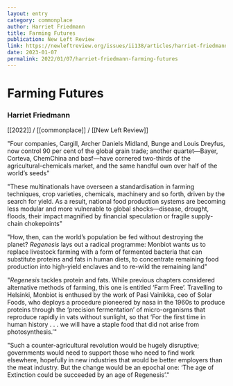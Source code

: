 ```yaml
---
layout: entry
category: commonplace
author: Harriet Friedmann
title: Farming Futures
publication: New Left Review
link: https://newleftreview.org/issues/ii138/articles/harriet-friedmann-farming-futures?pc=1488
date: 2023-01-07
permalink: 2022/01/07/harriet-friedmann-farming-futures
---
```


# Farming Futures

### Harriet Friedmann

[[2022]] / [[commonplace]] / [[New Left Review]]

"Four companies, Cargill, Archer Daniels Midland, Bunge and Louis Dreyfus, now control 90 per cent of the global grain trade; another quartet—Bayer, Corteva, ChemChina and basf—have cornered two-thirds of the agricultural-chemicals market, and the same handful own over half of the world’s seeds"

"These multinationals have overseen a standardisation in farming techniques, crop varieties, chemicals, machinery and so forth, driven by the search for yield. As a result, national food production systems are becoming less modular and more vulnerable to global shocks—disease, drought, floods, their impact magnified by financial speculation or fragile supply-chain chokepoints"

"How, then, can the world’s population be fed without destroying the planet? *Regenesis* lays out a radical programme: Monbiot wants us to replace livestock farming with a form of fermented bacteria that can substitute proteins and fats in human diets, to concentrate remaining food production into high-yield enclaves and to re-wild the remaining land"

"*Regenesis* tackles protein and fats. While previous chapters considered alternative methods of farming, this one is entitled ‘Farm Free’. Travelling to Helsinki, Monbiot is enthused by the work of Pasi Vainikka, ceo of Solar Foods, who deploys a procedure pioneered by nasa in the 1960s to produce proteins through the ‘precision fermentation’ of micro-organisms that reproduce rapidly in vats without sunlight, so that ‘For the first time in human history . . . we will have a staple food that did not arise from photosynthesis.’"

"Such a counter-agricultural revolution would be hugely disruptive; governments would need to support those who need to find work elsewhere, hopefully in new industries that would be better employers than the meat industry. But the change would be an epochal one: ‘The age of Extinction could be succeeded by an age of Regenesis’."
